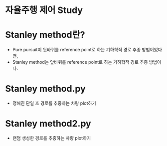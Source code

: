 # 자율주행 제어 Study

# Stanley method란?
- Pure pursuit이 뒷바퀴를 reference point로 하는 기하학적 경로 추종 방법이었다면, 
- Stanley method는 앞바퀴를 reference point로 하는 기하학적 경로 추종 방법이다.


# Stanley method.py 
- 정해진 단일 호 경로를 추종하는 차량 plot하기

# Stanley method2.py 
- 랜덤 생성한 경로를 추종하는 차량 plot하기
